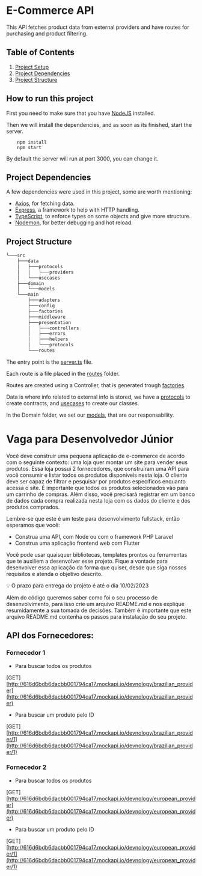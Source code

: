 # E-Commerce API

This API fetches product data from external providers and have routes for purchasing and product filtering.

## Table of Contents

1. [Project Setup](#project-setup)
2. [Project Dependencies](#project-dependencies)
3. [Project Structure](#project-structure)

## How to run this project <a name="project-setup">

First you need to make sure that you have [NodeJS](https://nodejs.org) installed.

Then we will install the dependencies, and as soon as its finished, start the server.

```bas
	npm install
	npm start
```

By default the server will run at port 3000, you can change it.

## Project Dependencies <a name="project-dependencies"></a>

A few dependencies were used in this project, some are worth mentioning:

- [Axios](https://axios-http.com), for fetching data.
- [Express](https://expressjs.com), a framework to help with HTTP handling.
- [TypeScript](https://typescriptlang.org), to enforce types on some objects and give more structure.
- [Nodemon](https://nodemon.io), for better debugging and hot reload.

## Project Structure <a name="project-structure"></a>

```bash
└───src
    ├───data
    │   ├───protocols
    │   │   └───providers
    │   └───usecases
    ├───domain
    │   └───models
    └───main
        ├───adapters
        ├───config
        ├───factories
        ├───middleware
        ├───presentation
        │   ├───controllers
        │   ├───errors
        │   ├───helpers
        │   └───protocols
        └───routes
```

The entry point is the [server.ts](./src/main/server.ts) file.

Each route is a file placed in the [routes](./src/main/routes/) folder.

Routes are created using a Controller, that is generated trough [factories](./src/main/factories/).

Data is where info related to external info is stored, we have a [protocols](./src/data/protocols/) to create contracts, and [usecases](./src/data/usecases/) to create our classes.

In the Domain folder, we set our [models](./src/domain/models/), that are our responsability.

# Vaga para Desenvolvedor Júnior

Você deve construir uma pequena aplicação de e-commerce de acordo com o seguinte contexto: uma loja quer montar um site para vender seus produtos. Essa loja possui 2 fornecedores, que construíram uma API para você consumir e listar todos os produtos disponíveis nesta loja. O cliente deve ser capaz de filtrar e pesquisar por produtos específicos enquanto acessa o site. É importante que todos os produtos selecionados vão para um carrinho de compras. Além disso, você precisará registrar em um banco de dados cada compra realizada nesta loja com os dados do cliente e dos produtos comprados.

Lembre-se que este é um teste para desenvolvimento fullstack, então esperamos que você:

- Construa uma API, com Node ou com o framework PHP Laravel
- Construa uma aplicação frontend web com Flutter

Você pode usar quaisquer bibliotecas, templates prontos ou ferramentas que te auxiliem a desenvolver esse projeto. Fique a vontade para desenvolver essa aplicação da forma que quiser, desde que siga nossos requisitos e atenda o objetivo descrito.

<aside>
💡 O prazo para entrega do projeto é até o dia 10/02/2023

</aside>

Além do código queremos saber como foi o seu processo de desenvolvimento, para isso crie um arquivo README.md e nos explique resumidamente a sua tomada de decisões. Também é importante que este arquivo README.md contenha os passos para instalação do seu projeto.

## API dos Fornecedores:

### Fornecedor 1

- Para buscar todos os produtos

[GET] [http://616d6bdb6dacbb001794ca17.mockapi.io/devnology/brazilian_provider](http://616d6bdb6dacbb001794ca17.mockapi.io/devnology/brazilian_provider)

- Para buscar um produto pelo ID

[GET] [http://616d6bdb6dacbb001794ca17.mockapi.io/devnology/brazilian_provider/1](http://616d6bdb6dacbb001794ca17.mockapi.io/devnology/brazilian_provider/1)

### Fornecedor 2

- Para buscar todos os produtos

[GET] [http://616d6bdb6dacbb001794ca17.mockapi.io/devnology/european_provider](http://616d6bdb6dacbb001794ca17.mockapi.io/devnology/european_provider)

- Para buscar um produto pelo ID

[GET] [http://616d6bdb6dacbb001794ca17.mockapi.io/devnology/european_provider/1](http://616d6bdb6dacbb001794ca17.mockapi.io/devnology/european_provider/1)
